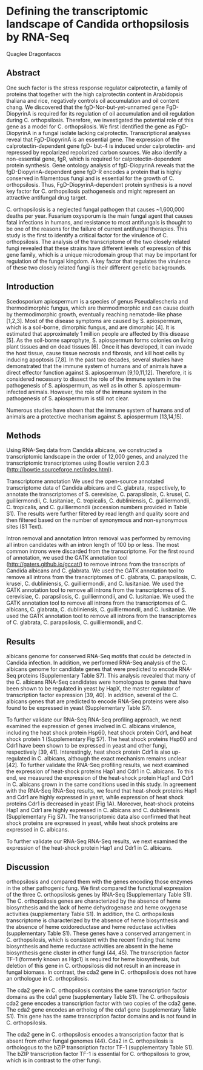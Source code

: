 # Defining the transcriptomic landscape of Candida orthopsilosis by RNA-Seq
Quaglee Dragontacos


## Abstract
One such factor is the stress response regulator calprotectin, a family of proteins that together with the high calprotectin content in Arabidopsis thaliana and rice, negatively controls oil accumulation and oil content chang. We discovered that the fgD-Nor-but-yet-unnamed gene FgD-DiopyrinA is required for its regulation of oil accumulation and oil regulation during C. orthopsilosis. Therefore, we investigated the potential role of this gene as a model for C. orthopsilosis. We first identified the gene as FgD-DiopyrinA in a fungal isolate lacking calprotectin. Transcriptional analyses reveal that FgD-DiopyrinA is an essential gene. The expression of the calprotectin-dependent gene fgD- but-4 is induced under calprotectin- and repressed by repolarized repolarized carbon sources. We also identify a non-essential gene, fgR, which is required for calprotectin-dependent protein synthesis. Gene ontology analysis of fgD-DiopyrinA reveals that the fgD-DiopyrinA-dependent gene fgD-R encodes a protein that is highly conserved in filamentous fungi and is essential for the growth of C. orthopsilosis. Thus, FgD-DiopyrinA-dependent protein synthesis is a novel key factor for C. orthopsilosis pathogenesis and might represent an attractive antifungal drug target.

C. orthopsilosis is a neglected fungal pathogen that causes ~1,600,000 deaths per year. Fusarium oxysporum is the main fungal agent that causes fatal infections in humans, and resistance to most antifungals is thought to be one of the reasons for the failure of current antifungal therapies. This study is the first to identify a critical factor for the virulence of C. orthopsilosis. The analysis of the transcriptome of the two closely related fungi revealed that these strains have different levels of expression of this gene family, which is a unique microdomain group that may be important for regulation of the fungal kingdom. A key factor that regulates the virulence of these two closely related fungi is their different genetic backgrounds.


## Introduction
Scedosporium apiospermum is a species of genus Pseudallescheria and thermodimorphic fungus, which are thermodimorphic and can cause death by thermodimorphic growth, eventually reaching nematode-like phase [1,2,3]. Most of the disease symptoms are caused by S. apiospermum, which is a soil-borne, dimorphic fungus, and are dimorphic [4]. It is estimated that approximately 1 million people are affected by this disease [5]. As the soil-borne saprophyte, S. apiospermum forms colonies on living plant tissues and on dead tissues [6]. Once it has developed, it can invade the host tissue, cause tissue necrosis and fibrosis, and kill host cells by inducing apoptosis [7,8]. In the past two decades, several studies have demonstrated that the immune system of humans and of animals have a direct effector function against S. apiospermum [9,10,11,12]. Therefore, it is considered necessary to dissect the role of the immune system in the pathogenesis of S. apiospermum, as well as in other S. apiospermum-infected animals. However, the role of the immune system in the pathogenesis of S. apiospermum is still not clear.

Numerous studies have shown that the immune system of humans and of animals are a protective mechanism against S. apiospermum [13,14,15].


## Methods

Using RNA-Seq data from Candida albicans, we constructed a transcriptomic landscape in the order of 12,000 genes, and analyzed the transcriptomic transcriptomes using Bowtie version 2.0.3 (http://bowtie.sourceforge.net/index.html).

Transcriptome annotation
We used the open-source annotated transcriptome data of Candida albicans and C. glabrata, respectively, to annotate the transcriptomes of S. cerevisiae, C. parapsilosis, C. krusei, C. guilliermondii, C. lusitaniae, C. tropicalis, C. dubliniensis, C. guilliermondii, C. tropicalis, and C. guilliermondii (accession numbers provided in Table S1). The results were further filtered by read length and quality score and then filtered based on the number of synonymous and non-synonymous sites (S1 Text).

Intron removal and annotation
Intron removal was performed by removing all intron candidates with an intron length of 100 bp or less. The most common introns were discarded from the transcriptome. For the first round of annotation, we used the GATK annotation tool (http://gaters.github.io/gccat/) to remove introns from the transcripts of Candida albicans and C. glabrata. We used the GATK annotation tool to remove all introns from the transcriptomes of C. glabrata, C. parapsilosis, C. krusei, C. dubliniensis, C. guilliermondii, and C. lusitaniae. We used the GATK annotation tool to remove all introns from the transcriptomes of S. cerevisiae, C. parapsilosis, C. guilliermondii, and C. lusitaniae. We used the GATK annotation tool to remove all introns from the transcriptomes of C. albicans, C. glabrata, C. dubliniensis, C. guilliermondii, and C. lusitaniae. We used the GATK annotation tool to remove all introns from the transcriptomes of C. glabrata, C. parapsilosis, C. guilliermondii, and C.


## Results
albicans genome for conserved RNA-Seq motifs that could be detected in Candida infection. In addition, we performed RNA-Seq analysis of the C. albicans genome for candidate genes that were predicted to encode RNA-Seq proteins (Supplementary Table S7). This analysis revealed that many of the C. albicans RNA-Seq candidates were homologous to genes that have been shown to be regulated in yeast by HapX, the master regulator of transcription factor expression [39, 40]. In addition, several of the C. albicans genes that are predicted to encode RNA-Seq proteins were also found to be expressed in yeast (Supplementary Table S7).

To further validate our RNA-Seq RNA-Seq profiling approach, we next examined the expression of genes involved in C. albicans virulence, including the heat shock protein Hsp60, heat shock protein Cdr1, and heat shock protein 1 (Supplementary Fig S7). The heat shock proteins Hsp60 and Cdr1 have been shown to be expressed in yeast and other fungi, respectively [39, 41]. Interestingly, heat shock protein Cdr1 is also up-regulated in C. albicans, although the exact mechanism remains unclear [42]. To further validate the RNA-Seq profiling results, we next examined the expression of heat-shock proteins Hap1 and Cdr1 in C. albicans. To this end, we measured the expression of the heat-shock protein Hap1 and Cdr1 in C. albicans grown in the same conditions used in this study. In agreement with the RNA-Seq RNA-Seq results, we found that heat-shock proteins Hap1 and Cdr1 are highly expressed in yeast, while expression of heat shock proteins Cdr1 is decreased in yeast (Fig 1A). Moreover, heat-shock proteins Hap1 and Cdr1 are highly expressed in C. albicans and C. dubliniensis (Supplementary Fig S7). The transcriptomic data also confirmed that heat shock proteins are expressed in yeast, while heat shock proteins are expressed in C. albicans.

To further validate our RNA-Seq RNA-Seq results, we next examined the expression of the heat-shock protein Hap1 and Cdr1 in C. albicans.


## Discussion
orthopsilosis and compared them with the genes encoding those enzymes in the other pathogenic fung. We first compared the functional expression of the three C. orthopsilosis genes by RNA-Seq (Supplementary Table S1). The C. orthopsilosis genes are characterized by the absence of heme biosynthesis and the lack of heme dehydrogenase and heme oxygenase activities (supplementary Table S1). In addition, the C. orthopsilosis transcriptome is characterized by the absence of heme biosynthesis and the absence of heme oxidoreductase and heme reductase activities (supplementary Table S1). These genes have a conserved arrangement in C. orthopsilosis, which is consistent with the recent finding that heme biosynthesis and heme reductase activities are absent in the heme biosynthesis gene cluster in other fungi (44, 45). The transcription factor TF-1 (formerly known as Hgc1) is required for heme biosynthesis, but deletion of this gene in C. orthopsilosis did not result in an increase in fungal biomass. In contrast, the cda2 gene in C. orthopsilosis does not have an orthologue in C. orthopsilosis.

The cda2 gene in C. orthopsilosis contains the same transcription factor domains as the cda1 gene (supplementary Table S1). The C. orthopsilosis cda2 gene encodes a transcription factor with two copies of the cda2 gene. The cda2 gene encodes an ortholog of the cda1 gene (supplementary Table S1). This gene has the same transcription factor domains and is not found in C. orthopsilosis.

The cda2 gene in C. orthopsilosis encodes a transcription factor that is absent from other fungal genomes (44). Cda2 in C. orthopsilosis is orthologous to the bZIP transcription factor TF-1 (supplementary Table S1). The bZIP transcription factor TF-1 is essential for C. orthopsilosis to grow, which is in contrast to the other fungi.
